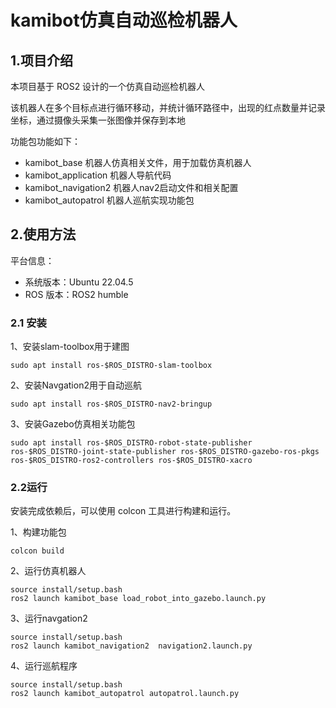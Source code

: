 # kamibot仿真自动巡检机器人

## 1.项目介绍
本项目基于 ROS2 设计的一个仿真自动巡检机器人

该机器人在多个目标点进行循环移动，并统计循环路径中，出现的红点数量并记录坐标，通过摄像头采集一张图像并保存到本地

功能包功能如下：
- kamibot_base 机器人仿真相关文件，用于加载仿真机器人
- kamibot_application 机器人导航代码
- kamibot_navigation2 机器人nav2启动文件和相关配置
- kamibot_autopatrol 机器人巡航实现功能包

## 2.使用方法

平台信息：
- 系统版本：Ubuntu 22.04.5
- ROS 版本：ROS2 humble

### 2.1 安装

1、安装slam-toolbox用于建图
```shell
sudo apt install ros-$ROS_DISTRO-slam-toolbox
```

2、安装Navgation2用于自动巡航
```shell
sudo apt install ros-$ROS_DISTRO-nav2-bringup
```

3、安装Gazebo仿真相关功能包
```shell
sudo apt install ros-$ROS_DISTRO-robot-state-publisher  ros-$ROS_DISTRO-joint-state-publisher ros-$ROS_DISTRO-gazebo-ros-pkgs ros-$ROS_DISTRO-ros2-controllers ros-$ROS_DISTRO-xacro
```

### 2.2运行

安装完成依赖后，可以使用 colcon 工具进行构建和运行。

1、构建功能包

```shell
colcon build
```

2、运行仿真机器人
```shell
source install/setup.bash
ros2 launch kamibot_base load_robot_into_gazebo.launch.py
```

3、运行navgation2
```shell
source install/setup.bash
ros2 launch kamibot_navigation2  navigation2.launch.py
```

4、运行巡航程序
```shell
source install/setup.bash
ros2 launch kamibot_autopatrol autopatrol.launch.py
```